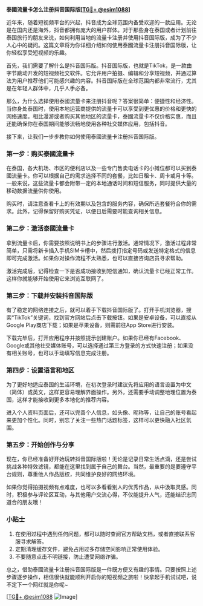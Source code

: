**泰國流量卡怎么注册抖音国际版[[TG💪+ @esim1088](https://t.me/s/esim1088)]**

近年来，随着短视频平台的兴起，抖音成为全球范围内备受欢迎的一款应用。无论是在国内还是海外，抖音都拥有庞大的用户群体。对于那些身在泰国或者计划前往泰国旅行的朋友来说，如何利用当地的流量卡注册并使用抖音国际版，成为了不少人心中的疑问。这篇文章将为你详细介绍如何使用泰國流量卡注册抖音国际版，让你轻松享受短视频的乐趣。

首先，我们需要了解什么是抖音国际版。抖音国际版，也就是TikTok，是一款由字节跳动开发的短视频社交软件。它允许用户拍摄、编辑和分享短视频，并通过算法为用户推荐他们可能感兴趣的内容。抖音国际版在全球范围内都非常流行，尤其是在年轻人群体中，几乎人手必备。

那么，为什么选择使用泰國流量卡来注册抖音呢？答案很简单：便捷性和经济性。当你身处泰国时，使用本地运营商提供的流量卡可以享受到更优惠的价格和更快的网络速度。相比漫游或者购买其他地区的流量卡，泰國流量卡不仅价格实惠，而且还能确保你在泰国期间能够流畅地使用各种社交媒体应用，包括抖音。

接下来，让我们一步步教你如何使用泰國流量卡注册抖音国际版。

### 第一步：购买泰國流量卡

在泰国，各大机场、市区的便利店以及一些专门售卖电话卡的小摊位都可以买到泰國流量卡。你可以根据自己的需求选择不同的套餐，比如日租卡、周卡或月卡等。一般来说，这些流量卡都会附带一定的本地通话时间和短信服务，同时提供大量的移动数据流量供你使用。

购买时，请注意查看卡上的有效期以及包含的服务内容，确保所选套餐符合你的需求。此外，记得保留好购买凭证，以便日后需要时能查询相关信息。

### 第二步：激活泰國流量卡

拿到流量卡后，你需要按照说明书上的步骤进行激活。通常情况下，激活过程非常简单，只需将新卡插入手机SIM卡槽中，然后拨打指定号码或发送特定格式的信息即可完成激活。如果你对操作流程不太熟悉，也可以直接咨询店员寻求帮助。

激活完成后，记得检查一下是否成功接收到短信通知，确认流量卡已经正常工作。这样你就能够开始使用它来浏览互联网了。

### 第三步：下载并安装抖音国际版

有了稳定的网络连接之后，就可以着手下载抖音国际版了。打开手机浏览器，搜索“TikTok”关键词，找到官方网站后点击下载按钮。如果是安卓设备，可以直接从Google Play商店下载；如果是苹果设备，则需前往App Store进行安装。

下载完毕后，打开应用程序并按照提示创建账户。如果你已经有Facebook、Google或其他社交媒体账号，可以选择通过第三方登录的方式快速注册；如果没有相关账号，也可以手动填写信息完成注册。

### 第四步：设置语言和地区

为了更好地适应泰国的生活环境，在初次登录时建议先将应用的语言设置为中文（简体）或英文，这样更容易理解界面操作。另外，还需要手动调整地理位置为泰国，这样才能接收到更多本地化的推荐内容。

进入个人资料页面后，还可以完善个人信息，如头像、昵称等，让自己的账号看起来更加个性化。同时，别忘了关注一些热门话题标签，这样可以更快融入社区氛围。

### 第五步：开始创作与分享

现在，你已经准备好开始玩转抖音国际版啦！无论是记录日常生活点滴，还是尝试挑战各种特效滤镜，都能在这里找到属于自己的舞台。当然，最重要的是要遵守平台规则，尊重他人作品版权，共同维护良好的网络环境。

如果你觉得拍摄视频有点难度，也可以多看看别人的优秀作品，从中汲取灵感。同时，积极参与评论区互动，与其他用户交流心得，不仅能提升人气，还能结识志同道合的朋友哦！

### 小贴士

1. 在使用过程中遇到任何问题，都可以随时查阅官方帮助文档，或者直接联系客服寻求解答。
2. 定期清理缓存文件，避免占用过多存储空间影响正常使用体验。
3. 不要随意点击不明链接，防止遭受网络诈骗。

总之，借助泰國流量卡注册抖音国际版是一件既方便又有趣的事情。只要按照上述步骤逐步操作，相信很快就能顺利开启你的短视频之旅啦！快拿起手机试试吧，说不定下一个网红就是你呢~

[[TG💪+ @esim1088](https://t.me/s/esim1088) ![Image](https://i.postimg.cc/4NQfJmqS/Snipaste-2025-05-13-00-14-12.png)]